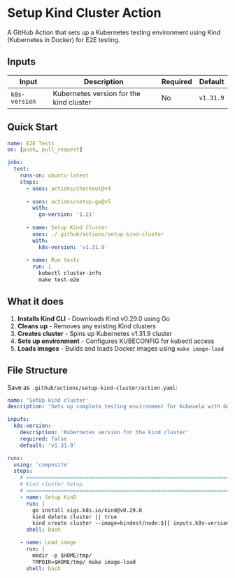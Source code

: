 # Setup Kind Cluster Action

A GitHub Action that sets up a Kubernetes testing environment using Kind (Kubernetes in Docker) for E2E testing.

## Inputs

| Input | Description | Required | Default |
|-------|-------------|----------|---------|
| `k8s-version` | Kubernetes version for the kind cluster | No | `v1.31.9` |

## Quick Start

```yaml
name: E2E Tests
on: [push, pull_request]

jobs:
  test:
    runs-on: ubuntu-latest
    steps:
      - uses: actions/checkout@v4
      
      - uses: actions/setup-go@v5
        with:
          go-version: '1.21'
      
      - name: Setup Kind Cluster
        uses: ./.github/actions/setup-kind-cluster
        with:
          k8s-version: 'v1.31.9'
      
      - name: Run tests
        run: |
          kubectl cluster-info
          make test-e2e
```

## What it does

1. **Installs Kind CLI** - Downloads Kind v0.29.0 using Go
2. **Cleans up** - Removes any existing Kind clusters
3. **Creates cluster** - Spins up Kubernetes v1.31.9 cluster
4. **Sets up environment** - Configures KUBECONFIG for kubectl access
5. **Loads images** - Builds and loads Docker images using `make image-load`

## File Structure

Save as `.github/actions/setup-kind-cluster/action.yaml`:

```yaml
name: 'SetUp kind cluster'
description: 'Sets up complete testing environment for Kubevela with Go, Kubernetes tools, and Ginkgo framework for E2E testing.'

inputs:
  k8s-version:
    description: 'Kubernetes version for the kind cluster'
    required: false
    default: 'v1.31.9'

runs:
  using: 'composite'
  steps:
    # ========================================================================
    # Kind cluster Setup
    # ========================================================================
    - name: Setup KinD
      run: |
        go install sigs.k8s.io/kind@v0.29.0
        kind delete cluster || true
        kind create cluster --image=kindest/node:${{ inputs.k8s-version }}
      shell: bash

    - name: Load image
      run: |
        mkdir -p $HOME/tmp/
        TMPDIR=$HOME/tmp/ make image-load
      shell: bash
```